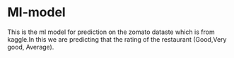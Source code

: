 # Ml-model
This is the ml model for prediction on the zomato dataste which is from kaggle.In this we are predicting that the rating of the restaurant (Good,Very good, Average).
